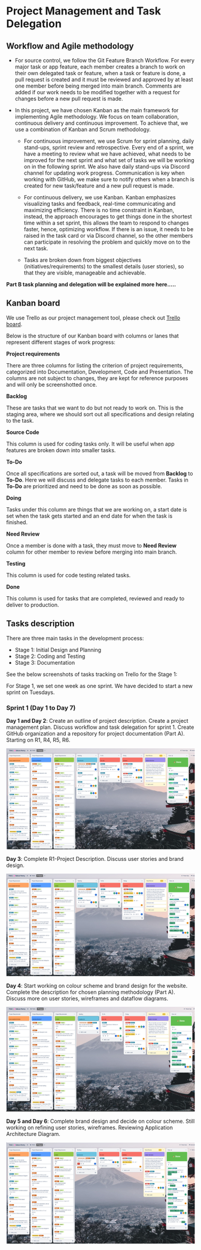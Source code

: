 # Project Management and Task Delegation

## Workflow and Agile methodology

- For source control, we follow the Git Feature Branch Workflow. For every major task or app feature, each member creates a branch to work on their own delegated task or feature, when a task or feature is done, a pull request is created and it must be reviewed and approved by at least one member before being merged into main branch. Comments are added if our work needs to be modified together with a request for changes before a new pull request is made.

- In this project, we have chosen Kanban as the main framework for implementing Agile methodology. We focus on team collaboration, continuous delivery and continuous improvement. To achieve that, we use a combination of Kanban and Scrum methodology.

  - For continuous improvement, we use Scrum for sprint planning, daily stand-ups, sprint review and retrospective. Every end of a sprint, we have a meeting to review what we have achieved, what needs to be improved for the next sprint and what set of tasks we will be working on in the following sprint. We also have daily stand-ups via Discord channel for updating work progress. Communication is key when working with GitHub, we make sure to notify others when a branch is created for new task/feature and a new pull request is made.

  - For continuous delivery, we use Kanban. Kanban emphasizes visualizing tasks and feedback, real-time communicating and maximizing efficiency. There is no time constraint in Kanban, instead, the approach encourages to get things done in the shortest time within a set sprint, this allows the team to respond to changes faster, hence, optimizing workflow. If there is an issue, it needs to be raised in the task card or via Discord channel, so the other members can participate in resolving the problem and quickly move on to the next task.

  - Tasks are broken down from biggest objectives (initiatives/requirements) to the smallest details (user stories), so that they are visible, manageable and achievable.

**Part B task planning and delegation will be explained more here.....**

## Kanban board

We use Trello as our project management tool, please check out [Trello board](https://trello.com/b/TE5Q9ZYj/t3a2-%F0%9F%8C%B8sakura-pantry).

Below is the structure of our Kanban board with columns or lanes that represent different stages of work progress:

**Project requirements**

There are three columns for listing the criterion of project requirements, categorized into Documentation, Development, Code and Presentation. The columns are not subject to changes, they are kept for reference purposes and will only be screenshotted once.

**Backlog**

These are tasks that we want to do but not ready to work on. This is the staging area, where we should sort out all specifications and design relating to the task.

**Source Code**

This column is used for coding tasks only. It will be useful when app features are broken down into smaller tasks.

**To-Do**

Once all specifications are sorted out, a task will be moved from **Backlog** to **To-Do**. Here we will discuss and delegate tasks to each member. Tasks in **To-Do** are prioritized and need to be done as soon as possible.

**Doing**

Tasks under this column are things that we are working on, a start date is set when the task gets started and an end date for when the task is finished.

**Need Review**

Once a member is done with a task, they must move to **Need Review** column for other member to review before merging into main branch.

**Testing**

This column is used for code testing related tasks.

**Done**

This column is used for tasks that are completed, reviewed and ready to deliver to production.

## Tasks description

There are three main tasks in the development process:

- Stage 1: Initial Design and Planning
- Stage 2: Coding and Testing
- Stage 3: Documentation

See the below screenshots of tasks tracking on Trello for the Stage 1:

For Stage 1, we set one week as one sprint. We have decided to start a new sprint on Tuesdays.

### Sprint 1 (Day 1 to Day 7)

**Day 1 and Day 2**: Create an outline of project description. Create a project management plan. Discuss workflow and task delegation for sprint 1. Create GitHub organization and a repository for project documentation (Part A). Starting on R1, R4, R5, R6.

![Day1&2](./docs/trello_screenshots/Stage1-Day1&2-151611.png)

**Day 3**: Complete R1-Project Description. Discuss user stories and brand design.

![Day3](./docs/trello_screenshots/Stage1-Day3-1711.png)

**Day 4**: Start working on colour scheme and brand design for the website. Complete the description for chosen planning methodology (Part A). Discuss more on user stories, wireframes and dataflow diagrams. 

![Day4](./docs/trello_screenshots/Stage1-Day4-1811.png)

**Day 5 and Day 6**: Complete brand design and decide on colour scheme. Still working on refining user stories, wireframes. Reviewing Application Architecture Diagram. 

![Day5&6](./docs/trello_screenshots/Stage1-Day5&6-192011.png)
